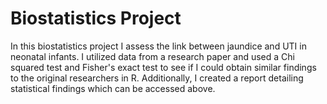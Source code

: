 # Biostatistics Project
In this biostatistics project I assess the link between jaundice and UTI in neonatal infants. I utilized data from a research paper and used a Chi squared test and Fisher's exact test to see if I could obtain similar findings to the original researchers in R. Additionally, I created a report detailing statistical findings which can be accessed above.
